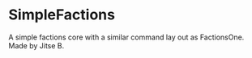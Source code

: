 # SimpleFactions
A simple factions core with a similar command lay out as FactionsOne. Made by Jitse B.
